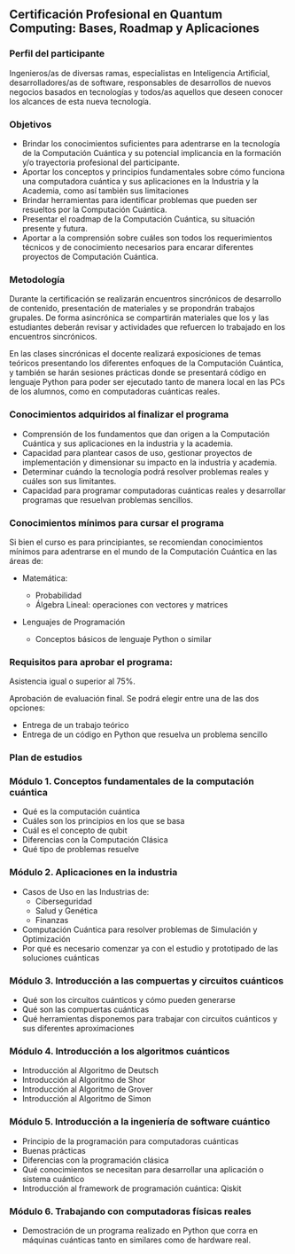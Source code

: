 ## Certificación Profesional en Quantum Computing: Bases, Roadmap y Aplicaciones

### Perfil del participante

Ingenieros/as de diversas ramas, especialistas en Inteligencia Artificial, desarrolladores/as de software, responsables de desarrollos de nuevos negocios basados en tecnologías y todos/as aquellos que deseen conocer los alcances de esta nueva tecnología. 

### Objetivos

- Brindar los conocimientos suficientes para adentrarse en la tecnología de la Computación Cuántica y su potencial implicancia en la formación y/o trayectoria profesional del participante.
- Aportar los conceptos y principios fundamentales sobre cómo funciona una computadora cuántica y sus aplicaciones en la Industria y la Academia, como así también sus limitaciones
- Brindar herramientas para identificar problemas que pueden ser resueltos por la Computación Cuántica.
- Presentar el roadmap de la Computación Cuántica, su situación presente y futura.
- Aportar a la comprensión sobre cuáles son todos los requerimientos técnicos y de conocimiento necesarios para encarar diferentes proyectos de Computación Cuántica.

### Metodología

Durante la certificación se realizarán encuentros sincrónicos de desarrollo de contenido, presentación de materiales y se propondrán trabajos grupales. De forma asincrónica se compartirán materiales que los y las estudiantes deberán revisar y actividades que refuercen lo trabajado en los encuentros sincrónicos.

En las clases sincrónicas el docente realizará exposiciones de temas teóricos presentando los diferentes enfoques de la Computación Cuántica, y también se harán sesiones prácticas donde se presentará código en lenguaje Python para poder ser ejecutado tanto de manera local en las PCs de los alumnos, como en computadoras cuánticas reales.

### Conocimientos adquiridos al finalizar el programa

- Comprensión de los fundamentos que dan origen a la Computación Cuántica y sus aplicaciones en la industria y la academia.
- Capacidad para plantear casos de uso, gestionar proyectos de implementación y dimensionar su impacto en la industria y academia.
- Determinar cuándo la tecnología podrá resolver problemas reales y cuáles son sus limitantes.
- Capacidad para programar computadoras cuánticas reales y desarrollar programas que resuelvan problemas sencillos.

### Conocimientos mínimos para cursar el programa

Si bien el curso es para principiantes, se recomiendan conocimientos mínimos para adentrarse en el mundo de la Computación Cuántica en las áreas de:

- Matemática:
  - Probabilidad
  - Álgebra Lineal: operaciones con vectores y matrices

- Lenguajes de Programación
  - Conceptos básicos de lenguaje Python o similar

### Requisitos para aprobar el programa:

Asistencia igual o superior al 75%.

Aprobación de evaluación final. Se podrá elegir entre una de las dos opciones:

- Entrega de un trabajo teórico
- Entrega de un código en Python que resuelva un problema sencillo

### Plan de estudios

### Módulo 1. Conceptos fundamentales de la computación cuántica
- Qué es la computación cuántica
- Cuáles son los principios en los que se basa
- Cuál es el concepto de qubit
- Diferencias con la Computación Clásica
- Qué tipo de problemas resuelve

### Módulo 2. Aplicaciones en la industria
- Casos de Uso en las Industrias de:
  - Ciberseguridad
  - Salud y Genética
  - Finanzas
- Computación Cuántica para resolver problemas de Simulación y Optimización
- Por qué es necesario comenzar ya con el estudio y prototipado de las soluciones cuánticas

### Módulo 3. Introducción a las compuertas y circuitos cuánticos
- Qué son los circuitos cuánticos y cómo pueden generarse
- Qué son las compuertas cuánticas
- Qué herramientas disponemos para trabajar con circuitos cuánticos y sus diferentes aproximaciones

### Módulo 4. Introducción a los algoritmos cuánticos
- Introducción al Algoritmo de Deutsch
- Introducción al Algoritmo de Shor
- Introducción al Algoritmo de Grover
- Introducción al Algoritmo de Simon

### Módulo 5. Introducción a la ingeniería de software cuántico
- Principio de la programación para computadoras cuánticas
- Buenas prácticas
- Diferencias con la programación clásica
- Qué conocimientos se necesitan para desarrollar una aplicación o sistema cuántico
- Introducción al framework de programación cuántica: Qiskit

### Módulo 6. Trabajando con computadoras físicas reales
- Demostración de un programa realizado en Python que corra en máquinas cuánticas tanto en similares como de hardware real.







